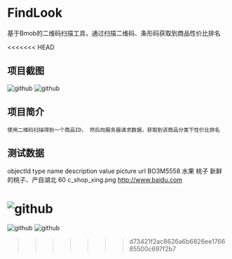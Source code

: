 FindLook
========

基于Bmob的二维码扫描工具，通过扫描二维码、条形码获取到商品性价比排名


<<<<<<< HEAD

项目截图
-------

![github](https://github.com/Stonekity/FindLook/blob/master/Screenshot1.png)
![github](https://github.com/Stonekity/FindLook/blob/master/Screenshot2.png)



项目简介
-------

	使用二维码扫描得到一个商品ID， 然后向服务器请求数据，获取到该商品分类下性价比排名



测试数据
-------

objectId  type	 name	 description	    value	 picture	        url
BO3M5558  水果    桃子	 新鲜的桃子、产自湖北	60	     c_shop_xing.png	http://www.baidu.com 

![github](https://github.com/Stonekity/FindLook/blob/master/qrcode.png)
=======
![github](https://github.com/Stonekity/FindLook/blob/master/Screenshot1.png)     ![github](https://github.com/Stonekity/FindLook/blob/master/Screenshot2.png)
>>>>>>> d73421f2ac8626a6b6826ee176685500c697f2b7
